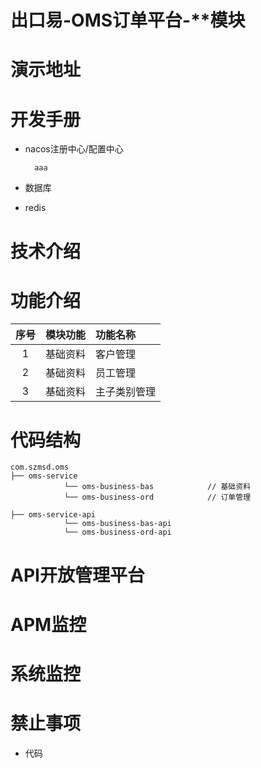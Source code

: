 # 出口易-OMS订单平台-**模块 

# **演示地址** #

# 开发手册  
- nacos注册中心/配置中心

        aaa
- 数据库

- redis

# 技术介绍


# **功能介绍** 
| 序号 | 模块功能 | 功能名称 |
| :---: | :--- | :--- |
| 1 | 基础资料 | 客户管理 |
| 2 | 基础资料 | 员工管理 |
| 3 | 基础资料 | 主子类别管理 |
 
# 代码结构  
~~~
com.szmsd.oms
├── oms-service
            └── oms-business-bas            // 基础资料
            └── oms-business-ord            // 订单管理

├── oms-service-api
            └── oms-business-bas-api
            └── oms-business-ord-api
~~~

# API开放管理平台   

#  APM监控

# 系统监控 #

# 禁止事项 #
- 代码


